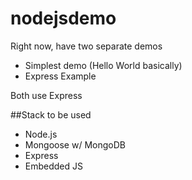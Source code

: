 nodejsdemo
==========

Right now, have two separate demos
* Simplest demo (Hello World basically)
* Express Example

Both use Express

##Stack to be used
* Node.js
* Mongoose w/ MongoDB
* Express
* Embedded JS
